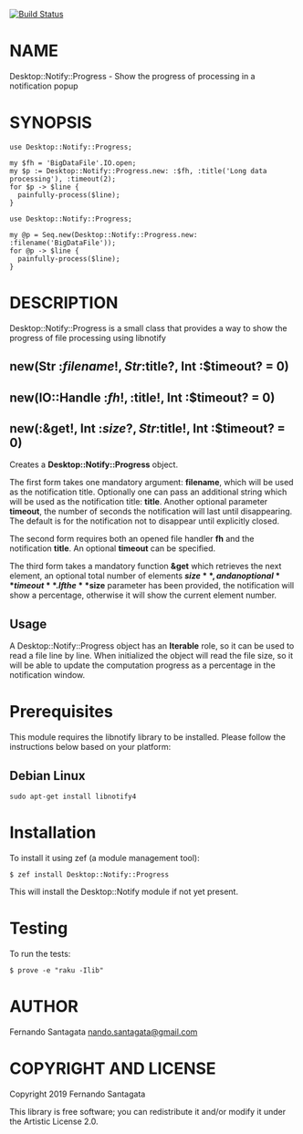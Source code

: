 [![Build Status](https://travis-ci.org/frithnanth/Perl6-Desktop-Notify-Progress.svg?branch=master)](https://travis-ci.org/frithnanth/Perl6-Desktop-Notify-Progress)

NAME
====

Desktop::Notify::Progress - Show the progress of processing in a notification popup

SYNOPSIS
========

```perl6
use Desktop::Notify::Progress;

my $fh = 'BigDataFile'.IO.open;
my $p := Desktop::Notify::Progress.new: :$fh, :title('Long data processing'), :timeout(2);
for $p -> $line {
  painfully-process($line);
}
```

```perl6
use Desktop::Notify::Progress;

my @p = Seq.new(Desktop::Notify::Progress.new: :filename('BigDataFile'));
for @p -> $line {
  painfully-process($line);
}
```

DESCRIPTION
===========

Desktop::Notify::Progress is a small class that provides a way to show the progress of file processing using libnotify

new(Str :$filename!, Str :$title?, Int :$timeout? = 0)
------------------------------------------------------

new(IO::Handle :$fh!, :$title!, Int :$timeout? = 0)
---------------------------------------------------

new(:&get!, Int :$size?, Str :$title!, Int :$timeout? = 0)
----------------------------------------------------------

Creates a **Desktop::Notify::Progress** object.

The first form takes one mandatory argument: **filename**, which will be used as the notification title. Optionally one can pass an additional string which will be used as the notification title: **title**. Another optional parameter **timeout**, the number of seconds the notification will last until disappearing. The default is for the notification not to disappear until explicitly closed.

The second form requires both an opened file handler **fh** and the notification **title**. An optional **timeout** can be specified.

The third form takes a mandatory function **&get** which retrieves the next element, an optional total number of elements **$size**, and an optional **timeout**. If the **$size** parameter has been provided, the notification will show a percentage, otherwise it will show the current element number.

Usage
-----

A Desktop::Notify::Progress object has an **Iterable** role, so it can be used to read a file line by line. When initialized the object will read the file size, so it will be able to update the computation progress as a percentage in the notification window.

Prerequisites
=============

This module requires the libnotify library to be installed. Please follow the instructions below based on your platform:

Debian Linux
------------

    sudo apt-get install libnotify4

Installation
============

To install it using zef (a module management tool):

    $ zef install Desktop::Notify::Progress

This will install the Desktop::Notify module if not yet present.

Testing
=======

To run the tests:

    $ prove -e "raku -Ilib"

AUTHOR
======

Fernando Santagata <nando.santagata@gmail.com>

COPYRIGHT AND LICENSE
=====================

Copyright 2019 Fernando Santagata

This library is free software; you can redistribute it and/or modify it under the Artistic License 2.0.

